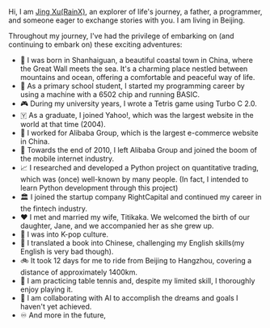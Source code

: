 Hi, I am [Jing Xu(RainX)](https://www.rainx.cc/), an explorer of life's journey, a father, a programmer, and someone eager to exchange stories with you. I am living in Beijing. 

Throughout my journey, I've had the privilege of embarking on (and continuing to embark on) these exciting adventures:

- 🌊 I was born in Shanhaiguan, a beautiful coastal town in China, where the Great Wall meets the sea. It's a charming place nestled between mountains and ocean, offering a comfortable and peaceful way of life.
- 🩼 As a primary school student, I started my programming career by using a machine with a 6502 chip and running BASIC.
- 🎮 During my university years, I wrote a Tetris game using Turbo C 2.0.
- 🇾 As a graduate, I joined Yahoo!, which was the largest website in the world at that time (2004).
- 🏪 I worked for Alibaba Group, which is the largest e-commerce website in China.
- 📱 Towards the end of 2010, I left Alibaba Group and joined the boom of the mobile internet industry.
- 📈 I researched and developed a Python project on quantitative trading, which was (once) well-known by many people. (In fact, I intended to learn Python development through this project)
- 🏛️ I joined the startup company RightCapital and continued my career in the fintech industry.
- ❤️ I met and married my wife, Titikaka. We welcomed the birth of our daughter, Jane, and we accompanied her as she grew up.
- 🎵 I was into K-pop culture.
- 📖 I translated a book into Chinese, challenging my English skills(my English is very bad though).
- 🚲 It took 12 days for me to ride from Beijing to Hangzhou, covering a distance of approximately 1400km.
- 🏓 I am practicing table tennis and, despite my limited skill, I thoroughly enjoy playing it.
- 🤖 I am collaborating with AI to accomplish the dreams and goals I haven't yet achieved.
- ♾️ And more in the future,